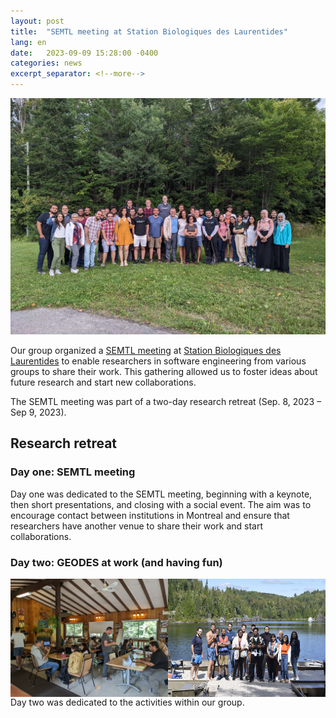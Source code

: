 ```yaml
---
layout: post
title:  "SEMTL meeting at Station Biologiques des Laurentides"
lang: en
date:   2023-09-09 15:28:00 -0400
categories: news
excerpt_separator: <!--more-->
---
```


![The GEODES group 2023-2024](/assets/images/semtl_laurentides_2023.jpg)

Our group organized a [SEMTL meeting](https://semtl.github.io/) at [Station Biologiques des Laurentides](https://sbl.umontreal.ca/accueil/) to enable researchers in software engineering from various groups to share their work. This gathering allowed us to foster ideas about future research and start new collaborations.

<!--more-->

The SEMTL meeting was part of a two-day research retreat (Sep. 8, 2023 &ndash; Sep 9, 2023). 

## Research retreat

### Day one: SEMTL meeting

Day one was dedicated to the SEMTL meeting, beginning with a keynote, then short presentations, and closing with a social event. 
The aim was to encourage contact between institutions in Montreal and ensure that researchers have another venue to share their work and start collaborations. 


### Day two: GEODES at work (and having fun)

<div style="display: flex; max-width: 1000px">
    <img style="width: 50%; display: block" src="/assets/images/geodes@laurentides_08.jpg" alt="The GEODES at work in the Laurentides">
    <img style="width: 50%; display: block" src="/assets/images/geodes@laurentides_09.jpg" alt="The GEODES having fun in the Laurentides">
</div>
Day two was dedicated to the activities within our group.
